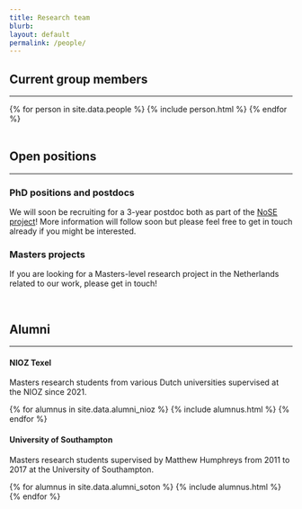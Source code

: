 ```yaml
---
title: Research team
blurb: 
layout: default
permalink: /people/
---
```


## Current group members

<hr />

<div class="container-fluid">
  {% for person in site.data.people %}
    {% include person.html %}
  {% endfor %}
</div>

<br />

## Open positions

<hr />

### PhD positions and postdocs

We will soon be recruiting for a 3-year postdoc both as part of the [NoSE project](https://www.nioz.nl/en/news/how-coastal-seas-help-the-ocean-in-absorbing-carbon-dioxide-from-the-atmosphere)!  More information will follow soon but please feel free to get in touch already if you might be interested.

### Masters projects

If you are looking for a Masters-level research project in the Netherlands related to our work, please get in touch!

<br />

## Alumni

<hr />

#### NIOZ Texel

Masters research students from various Dutch universities supervised at the NIOZ since 2021.

<div class="row">
  {% for alumnus in site.data.alumni_nioz %}
    {% include alumnus.html %}
  {% endfor %}
</div>

#### University of Southampton

Masters research students supervised by Matthew Humphreys from 2011 to 2017 at the University of Southampton.

<div class="row">
  {% for alumnus in site.data.alumni_soton %}
    {% include alumnus.html %}
  {% endfor %}
</div>
